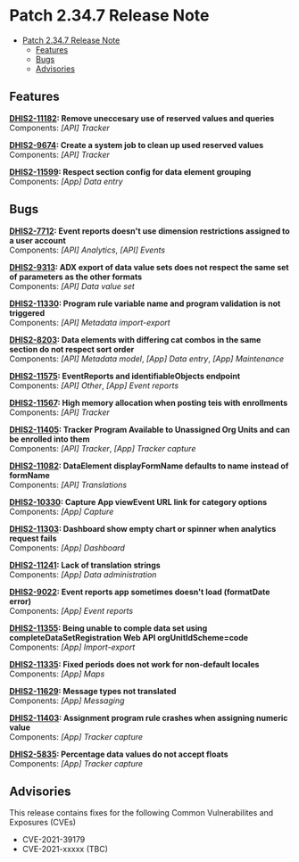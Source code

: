 # Patch 2.34.7 Release Note

- [Patch 2.34.7 Release Note](#patch-2347-release-note)
  - [Features](#features)
  - [Bugs](#bugs)
  - [Advisories](#advisories)
  

## Features

**[DHIS2-11182](https://jira.dhis2.org/browse/DHIS2-11182): Remove uneccesary use of reserved values and queries**  
Components: _[API] Tracker_

**[DHIS2-9674](https://jira.dhis2.org/browse/DHIS2-9674): Create a system job to clean up used reserved values**  
Components: _[API] Tracker_

**[DHIS2-11599](https://jira.dhis2.org/browse/DHIS2-11599): Respect section config for data element grouping**  
Components: _[App] Data entry_

## Bugs

**[DHIS2-7712](https://jira.dhis2.org/browse/DHIS2-7712): Event reports doesn't use dimension restrictions assigned to a user account**  
Components: _[API] Analytics_, _[API] Events_

**[DHIS2-9313](https://jira.dhis2.org/browse/DHIS2-9313): ADX export of data value sets does not respect the same set of parameters as the other formats**  
Components: _[API] Data value set_  

**[DHIS2-11330](https://jira.dhis2.org/browse/DHIS2-11330): Program rule variable name and program validation is not triggered**  
Components: _[API] Metadata import-export_

**[DHIS2-8203](https://jira.dhis2.org/browse/DHIS2-8203): Data elements with differing cat combos in the same section do not respect sort order**  
Components: _[API] Metadata model_, _[App] Data entry_, _[App] Maintenance_

**[DHIS2-11575](https://jira.dhis2.org/browse/DHIS2-11575): EventReports and identifiableObjects endpoint**  
Components: _[API] Other_, _[App] Event reports_

**[DHIS2-11567](https://jira.dhis2.org/browse/DHIS2-11567): High memory allocation when posting teis with enrollments**  
Components: _[API] Tracker_

**[DHIS2-11405](https://jira.dhis2.org/browse/DHIS2-11405): Tracker Program Available to Unassigned Org Units and can be enrolled into them**  
Components: _[API] Tracker_, _[App] Tracker capture_

**[DHIS2-11082](https://jira.dhis2.org/browse/DHIS2-11082): DataElement displayFormName defaults to name instead of formName**  
Components: _[API] Translations_  

**[DHIS2-10330](https://jira.dhis2.org/browse/DHIS2-10330): Capture App viewEvent URL link for category options**  
Components: _[App] Capture_

**[DHIS2-11303](https://jira.dhis2.org/browse/DHIS2-11303): Dashboard show empty chart or spinner when analytics request fails**  
Components: _[App] Dashboard_

**[DHIS2-11241](https://jira.dhis2.org/browse/DHIS2-11241): Lack of translation strings**  
Components: _[App] Data administration_

**[DHIS2-9022](https://jira.dhis2.org/browse/DHIS2-9022): Event reports app sometimes doesn't load (formatDate error)**  
Components: _[App] Event reports_

**[DHIS2-11355](https://jira.dhis2.org/browse/DHIS2-11355): Being unable to comple data set using completeDataSetRegistration Web API orgUnitIdScheme=code**  
Components: _[App] Import-export_

**[DHIS2-11335](https://jira.dhis2.org/browse/DHIS2-11335): Fixed periods does not work for non-default locales**  
Components: _[App] Maps_

**[DHIS2-11629](https://jira.dhis2.org/browse/DHIS2-11629): Message types not translated**  
Components: _[App] Messaging_

**[DHIS2-11403](https://jira.dhis2.org/browse/DHIS2-11403): Assignment program rule crashes when assigning numeric value**  
Components: _[App] Tracker capture_

**[DHIS2-5835](https://jira.dhis2.org/browse/DHIS2-5835): Percentage data values do not accept floats**  
Components: _[App] Tracker capture_

## Advisories

This release contains fixes for the following Common Vulnerabilites and Exposures (CVEs)

* CVE-2021-39179
* CVE-2021-xxxxx (TBC)